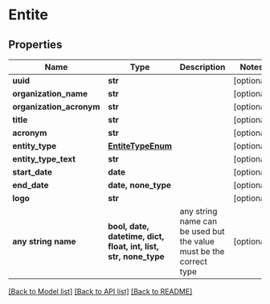 # Entite


## Properties
Name | Type | Description | Notes
------------ | ------------- | ------------- | -------------
**uuid** | **str** |  | [optional] 
**organization_name** | **str** |  | [optional] 
**organization_acronym** | **str** |  | [optional] 
**title** | **str** |  | [optional] 
**acronym** | **str** |  | [optional] 
**entity_type** | [**EntiteTypeEnum**](EntiteTypeEnum.md) |  | [optional] 
**entity_type_text** | **str** |  | [optional] 
**start_date** | **date** |  | [optional] 
**end_date** | **date, none_type** |  | [optional] 
**logo** | **str** |  | [optional] 
**any string name** | **bool, date, datetime, dict, float, int, list, str, none_type** | any string name can be used but the value must be the correct type | [optional]

[[Back to Model list]](../README.md#documentation-for-models) [[Back to API list]](../README.md#documentation-for-api-endpoints) [[Back to README]](../README.md)


